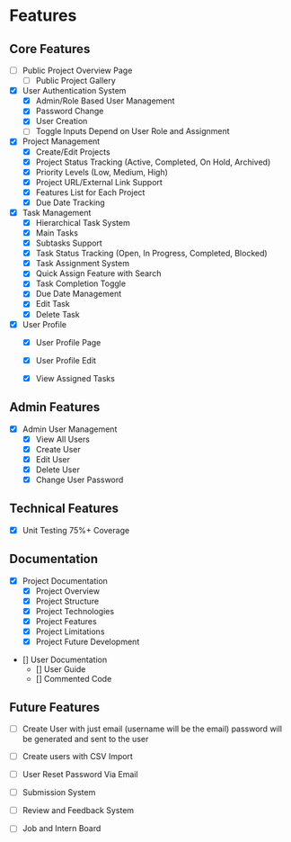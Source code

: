 # Features

## Core Features
- [ ] Public Project Overview Page
    - [ ] Public Project Gallery
- [x] User Authentication System
    - [x] Admin/Role Based User Management
    - [x] Password Change
    - [x] User Creation
    - [ ] Toggle Inputs Depend on User Role and Assignment 

- [x] Project Management
    - [x] Create/Edit Projects
    - [x] Project Status Tracking (Active, Completed, On Hold, Archived)
    - [x] Priority Levels (Low, Medium, High)
    - [x] Project URL/External Link Support
    - [x] Features List for Each Project
    - [x] Due Date Tracking

- [x] Task Management
    - [x] Hierarchical Task System
    - [x] Main Tasks
    - [x] Subtasks Support
    - [x] Task Status Tracking (Open, In Progress, Completed, Blocked)
    - [x] Task Assignment System
    - [x] Quick Assign Feature with Search
    - [x] Task Completion Toggle
    - [x] Due Date Management
    - [x] Edit Task
    - [x] Delete Task

- [x] User Profile
    - [x] User Profile Page
    - [x] User Profile Edit
    - [x] View Assigned Tasks


## Admin Features
- [x] Admin User Management
    - [x] View All Users
    - [x] Create User
    - [x] Edit User
    - [x] Delete User
    - [x] Change User Password

## Technical Features
- [X] Unit Testing 75%+ Coverage

## Documentation
- [x] Project Documentation
    - [x] Project Overview
    - [x] Project Structure
    - [x] Project Technologies
    - [x] Project Features
    - [x] Project Limitations
    - [x] Project Future Development
- [] User Documentation
    - [] User Guide
    - [] Commented Code

## Future Features
- [ ] Create User with just email (username will be the email) password will be generated and sent to the user
- [ ] Create users with CSV Import
- [ ] User Reset Password Via Email
- [ ] Submission System
- [ ] Review and Feedback System
- [ ] Job and Intern Board


